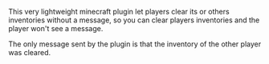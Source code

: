 This very lightweight minecraft plugin let players clear its or others inventories without a message, so you can clear players inventories and the player won't see a message.

The only message sent by the plugin is that the inventory of the other player was cleared.
